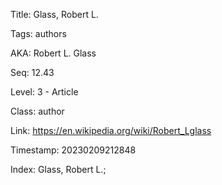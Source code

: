 Title:  Glass, Robert L.

Tags:   authors

AKA:    Robert L. Glass

Seq:    12.43

Level:  3 - Article

Class:  author

Link:   https://en.wikipedia.org/wiki/Robert_Lglass

Timestamp: 20230209212848

Index:  Glass, Robert L.; 
